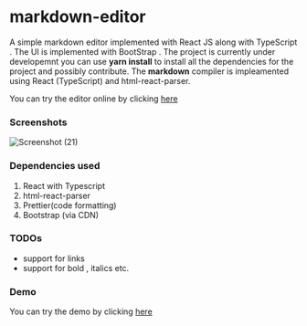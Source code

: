 # markdown-editor
A simple markdown editor implemented with React JS along with TypeScript . The UI is implemented with BootStrap .
The project is currently under developemnt you can use **yarn install** to install all the dependencies for the project and possibly contribute.
The **markdown** compiler is impleamented using React (TypeScript) and html-react-parser.

You can try the editor online by clicking [here](https://kind-swanson-1daeb2.netlify.app/)

### Screenshots
![Screenshot (21)](https://user-images.githubusercontent.com/99042379/164879611-bce580e3-15f9-48a6-b3a8-1508f9953506.png)


### Dependencies used
1. React with Typescript
2. html-react-parser
3. Prettier(code formatting)
4. Bootstrap (via CDN)

### TODOs
- support for links
- support for bold , italics etc.


### Demo

You can try the demo by clicking [here](https://kind-swanson-1daeb2.netlify.app/)
